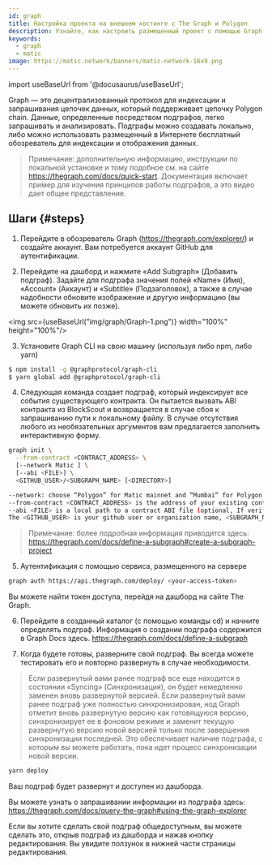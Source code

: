 ```yaml
---
id: graph
title: Настройка проекта на внешнем хостинге с The Graph и Polygon
description: Узнайте, как настроить размещенный проект с помощью Graph и Polygon.
keywords:
  - graph
  - matic
image: https://matic.network/banners/matic-network-16x9.png
---
```


import useBaseUrl from '@docusaurus/useBaseUrl';

Graph — это децентрализованный протокол для индексации и запрашивания цепочек данных, который поддерживает цепочку Polygon chain. Данные, определенные посредством подграфов, легко запрашивать и анализировать. Подграфы можно создавать локально, либо можно использовать размещенный в Интернете бесплатный обозреватель для индексации и отображения данных.

> Примечание: дополнительную информацию, инструкции по локальной установке и тому подобное см. на сайте https://thegraph.com/docs/quick-start. Документация включает пример для изучения принципов работы подграфов, а это видео дает общее представление.

## Шаги {#steps}

1. Перейдите в обозреватель Graph (https://thegraph.com/explorer/) и создайте аккаунт. Вам потребуется аккаунт GitHub для аутентификации.

2. Перейдите на дашборд и нажмите «Add Subgraph» (Добавить подграф). Задайте для подграфа значения полей «Name» (Имя), «Account» (Аккаунт) и «Subtitle» (Подзаголовок), а также в случае надобности обновите изображение и другую информацию (вы можете обновить их позже).

<img src={useBaseUrl("img/graph/Graph-1.png")} width="100%" height="100%"/>


3. Установите Graph CLI на свою машину (используя либо npm, либо yarn)

```bash
$ npm install -g @graphprotocol/graph-cli
$ yarn global add @graphprotocol/graph-cli
```

4. Следующая команда создает подграф, который индексирует все события существующего контракта. Он пытается вызвать ABI контракта из BlockScout и возвращается в случае сбоя к запрашиванию пути к локальному файлу. В случае отсутствия любого из необязательных аргументов вам предлагается заполнить интерактивную форму.

```bash
graph init \
  --from-contract <CONTRACT_ADDRESS> \
  [--network Matic ] \
  [--abi <FILE>] \
  <GITHUB_USER>/<SUBGRAPH_NAME> [<DIRECTORY>]

--network: choose “Polygon” for Matic mainnet and “Mumbai” for Polygon Testnet.
--from-contract <CONTRACT_ADDRESS> is the address of your existing contract which you have deployed on Polygon: Testnet or Mainnet.
--abi <FILE> is a local path to a contract ABI file (optional, If verified in BlockScout, the graph will grab the ABI, otherwise you will need to manually add the ABI. You can save the abi from BlockScout or by running truffle compile or solc on a public project.)
The <GITHUB_USER> is your github user or organization name, <SUBGRAPH_NAME> is the name for your subgraph, and <DIRECTORY> is the optional name of the directory where graph init will put the example subgraph manifest.
```

> Примечание: более подробная информация приводится здесь: https://thegraph.com/docs/define-a-subgraph#create-a-subgraph-project

5. Аутентификация с помощью сервиса, размещенного на сервере

```bash
graph auth https://api.thegraph.com/deploy/ <your-access-token>
```
Вы можете найти токен доступа, перейдя на дашборд на сайте The Graph.

6. Перейдите в созданный каталог (с помощью команды cd) и начните определять подграф. Информация о создании подграфа содержится в Graph Docs здесь. https://thegraph.com/docs/define-a-subgraph

7. Когда будете готовы, разверните свой подграф. Вы всегда можете тестировать его и повторно развернуть в случае необходимости.

> Если развернутый вами ранее подграф все еще находится в состоянии «Syncing» (Синхронизация), он будет немедленно заменен вновь развернутой версией. Если развернутый вами ранее подграф уже полностью синхронизирован, нод Graph отметит вновь развернутую версию как готовящуюся версию, синхронизирует ее в фоновом режиме и заменит текущую развернутую версию новой версией только после завершения синхронизации последней. Это обеспечивает наличие подграфа, с которым вы можете работать, пока идет процесс синхронизации новой версии.

```bash
yarn deploy
```

Ваш подграф будет развернут и доступен из дашборда.

Вы можете узнать о запрашивании информации из подграфа здесь: https://thegraph.com/docs/query-the-graph#using-the-graph-explorer

Если вы хотите сделать свой подграф общедоступным, вы можете сделать это, открыв подграф из дашборда и нажав кнопку редактирования. Вы увидите ползунок в нижней части страницы редактирования.
